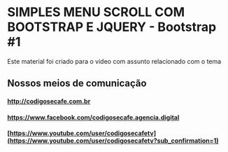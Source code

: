 # SIMPLES MENU SCROLL COM BOOTSTRAP E JQUERY - Bootstrap #1

Este material foi criado para o video com assunto relacionado com o tema

## Nossos meios de comunicação
#### <http://codigosecafe.com.br>
#### <https://www.facebook.com/codigosecafe.agencia.digital>
#### [https://www.youtube.com/user/codigosecafetv](https://www.youtube.com/user/codigosecafetv?sub_confirmation=1)

